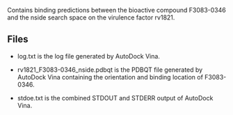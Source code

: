 Contains binding predictions between the bioactive compound F3083-0346 and the nside search space on the virulence factor rv1821.

## Files

- log.txt is the log file generated by AutoDock Vina.

- rv1821_F3083-0346_nside.pdbqt is the PDBQT file generated by AutoDock Vina containing the orientation and binding location of F3083-0346.

- stdoe.txt is the combined STDOUT and STDERR output of AutoDock Vina.


